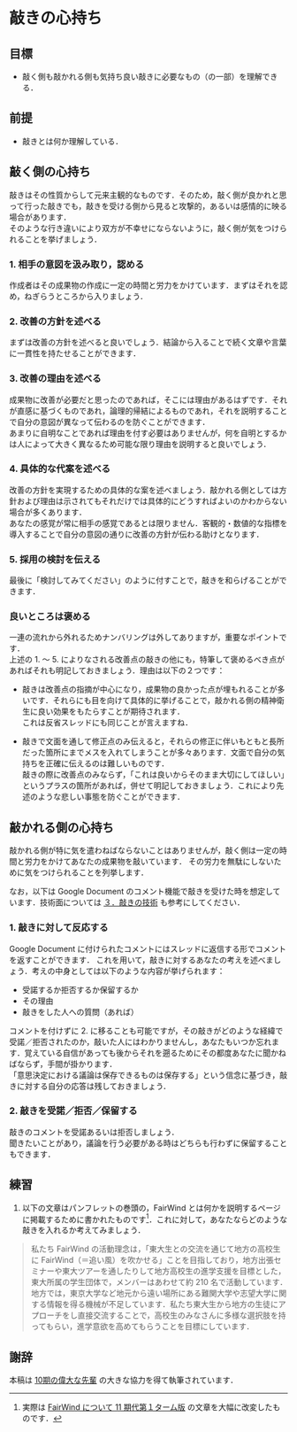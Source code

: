 # 敲きの心持ち

## 目標

- 敲く側も敲かれる側も気持ち良い敲きに必要なもの（の一部）を理解できる．

## 前提

- 敲きとは何か理解している．

## 敲く側の心持ち

敲きはその性質からして元来主観的なものです．そのため，敲く側が良かれと思って行った敲きでも，敲きを受ける側から見ると攻撃的，あるいは感情的に映る場合があります．  
そのような行き違いにより双方が不幸せにならないように，敲く側が気をつけられることを挙げましょう．

### 1. 相手の意図を汲み取り，認める

作成者はその成果物の作成に一定の時間と労力をかけています．まずはそれを認め，ねぎらうところから入りましょう．

### 2. 改善の方針を述べる

まずは改善の方針を述べると良いでしょう．結論から入ることで続く文章や言葉に一貫性を持たせることができます．

### 3. 改善の理由を述べる

成果物に改善が必要だと思ったのであれば，そこには理由があるはずです．それが直感に基づくものであれ，論理的帰結によるものであれ，それを説明することで自分の意図が異なって伝わるのを防ぐことができます．  
あまりに自明なことであれば理由を付す必要はありませんが，何を自明とするかは人によって大きく異なるため可能な限り理由を説明すると良いでしょう．

### 4. 具体的な代案を述べる

改善の方針を実現するための具体的な案を述べましょう．敲かれる側としては方針および理由は示されてもそれだけでは具体的にどうすればよいのかわからない場合が多くあります．  
あなたの感覚が常に相手の感覚であるとは限りません．客観的・数値的な指標を導入することで自分の意図の通りに改善の方針が伝わる助けとなります．

### 5. 採用の検討を伝える

最後に「検討してみてください」のように付すことで，敲きを和らげることができます．

### 良いところは褒める

一連の流れから外れるためナンバリングは外してありますが，重要なポイントです．  
上述の 1. 〜 5. によりなされる改善点の敲きの他にも，特筆して褒めるべき点があればそれも明記しておきましょう．理由は以下の２つです：

- 敲きは改善点の指摘が中心になり，成果物の良かった点が埋もれることが多いです．それらにも目を向けて具体的に挙げることで，敲かれる側の精神衛生に良い効果をもたらすことが期待されます．  
これは反省スレッドにも同じことが言えますね．

- 敲きで文面を通して修正点のみ伝えると，それらの修正に伴いもともと長所だった箇所にまでメスを入れてしまうことが多々あります．文面で自分の気持ちを正確に伝えるのは難しいものです．  
敲きの際に改善点のみならず，「これは良いからそのまま大切にしてほしい」というプラスの箇所があれば，併せて明記しておきましょう．これにより先述のような悲しい事態を防ぐことができます．

## 敲かれる側の心持ち

敲かれる側が特に気を遣わねばならないことはありませんが，敲く側は一定の時間と労力をかけてあなたの成果物を敲いています．
その労力を無駄にしないために気をつけられることを列挙します．

なお，以下は Google Document のコメント機能で敲きを受けた時を想定しています．技術面については [３．敲きの技術](../technique/README.md) も参考にしてください．

### 1. 敲きに対して反応する

Google Document に付けられたコメントにはスレッドに返信する形でコメントを返すことができます．
これを用いて，敲きに対するあなたの考えを述べましょう．考えの中身としては以下のような内容が挙げられます：

- 受諾するか拒否するか保留するか
- その理由
- 敲きをした人への質問（あれば）

コメントを付けずに 2. に移ることも可能ですが，その敲きがどのような経緯で受諾／拒否されたのか，敲いた人にはわかりませんし，あなたもいつか忘れます．覚えている自信があっても後からそれを遡るためにその都度あなたに聞かねばならず，手間が掛かります．  
「意思決定における議論は保存できるものは保存する」という信念に基づき，敲きに対する自分の応答は残しておきましょう．

### 2. 敲きを受諾／拒否／保留する

敲きのコメントを受諾あるいは拒否しましょう．  
聞きたいことがあり，議論を行う必要がある時はどちらも行わずに保留することもできます．

## 練習

1. 以下の文章はパンフレットの巻頭の，FairWind とは何かを説明するページに掲載するために書かれたものです[^1]．これに対して，あなたならどのような敲きを入れるか考えてみましょう．

> 私たち FairWind の活動理念は，「東大生との交流を通じて地方の高校生に FairWind（＝追い風）を吹かせる」ことを目指しており，地方出張セミナーや東大ツアーを通したりして地方高校生の進学支援を目標とした，東大所属の学生団体で，メンバーはあわせて約 210 名で活動しています．  
> 地方では，東京大学など地元から遠い場所にある難関大学や志望大学に関する情報を得る機械が不足しています．私たち東大生から地方の生徒にアプローチをし直接交流することで，高校生のみなさんに多様な選択肢を持ってもらい，進学意欲を高めてもらうことを目標にしています．

## 謝辞

本稿は [10期の偉大な先輩](http://fairwindplatform.us-east-1.elasticbeanstalk.com/wiki/member/10th/take/) の大きな協力を得て執筆されています．

[^1]: 実際は [FairWind について 11 期代第１ターム版](https://fairwind-storage-6.s3.amazonaws.com/media/wiki/attachments/639/FairWindについて11期代第1ターム版.pdf) の文章を大幅に改変したものです．
